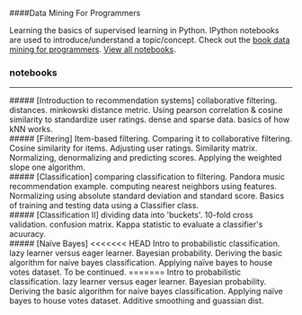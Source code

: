 ####Data Mining For Programmers

Learning the basics of supervised learning in Python. IPython notebooks are used to introduce/understand a topic/concept. Check out the [book data mining for programmers]. [View all notebooks].

### notebooks
<hr>
##### [Introduction to recommendation systems]
collaborative filtering. distances. minkowski distance metric. Using pearson correlation & cosine similarity to standardize user ratings.  dense and sparse data. basics of how kNN works.
<br>
##### [Filtering]
Item-based filtering. Comparing it to collaborative filtering. Cosine similarity for items. Adjusting user ratings. Similarity matrix. Normalizing, denormalizing and predicting scores. Applying the weighted slope one algorithm. 
<br>
##### [Classification]
comparing classification to filtering. Pandora music recommendation example. computing nearest neighbors using features. Normalizing using absolute standard deviation and standard score. Basics of training and testing data using a Classifier class.
<br>
##### [Classification II]
dividing data into 'buckets'. 10-fold cross validation. confusion matrix. Kappa statistic to evaluate a classifier's acuuracy. 
<br>
##### [Naïve Bayes]
<<<<<<< HEAD
Intro to probabilistic classification. lazy learner versus eager learner. Bayesian probability. Deriving the basic algorithm for naive bayes classification. Applying naïve bayes to house votes dataset. To be continued. 
=======
Intro to probabilistic classification. lazy learner versus eager learner. Bayesian probability. Deriving the basic algorithm for naive bayes classification. Applying naïve bayes to house votes dataset. Additive smoothing and guassian dist.
<br>


[View all notebooks]:http://nbviewer.ipython.org/github/harshays/dataMiningForProgrammers/tree/master/
[book data mining for programmers]:http://guidetodatamining.com
[Naïve Bayes]:http://nbviewer.ipython.org/github/harshays/dataMiningForProgrammers/blob/master/naive_bayes.ipynb
[Classification II]:http://nbviewer.ipython.org/github/harshays/dataMiningForProgrammers/blob/master/KNN.ipynb
[Classification]:http://nbviewer.ipython.org/github/harshays/dataMiningForProgrammers/blob/master/classification.ipynb
[Filtering]:http://nbviewer.ipython.org/github/harshays/dataMiningForProgrammers/blob/master/collaborative_filtering.ipynb
[Introduction to recommendation systems]:http://nbviewer.ipython.org/github/harshays/dataMiningForProgrammers/blob/master/recommendation_intro.ipynb
